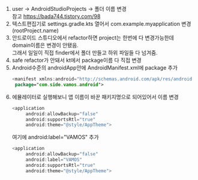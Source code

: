 1. user -> AndroidStudioProjects -> 폴더 이름 변경  
   참고 https://bada744.tistory.com/98  
2. 텍스트편집기로 settings.gradle.kts 열어서 com.example.myapplication 변경(rootProject.name)
3. 안드로이드 스튜디오에서 refactor하면 project는 한번에 다 변경가능한데 domain이름은 변경이 안됐음.  
   그래서 일일이 직접 finder에서 폴더 만들고 하위 파일들 다 넘겨줌.
4. safe refactor가 안돼서 kt에서 package이름 다 직접 변경
5. Android수준의 androidApp안에 AndroidManifest.xml에 package 추가  
   ```kotlin
   <manifest xmlns:android="http://schemas.android.com/apk/res/android"
    package="com.side.vamos.android">
   ```
6. 에뮬레이터로 실행해보니 앱 이름이 바꾼 패키지명으로 되어있어서 이름 변경
   ```kotlin
   <application
        android:allowBackup="false"
        android:supportsRtl="true"
        android:theme="@style/AppTheme">
   ```
   여기에 android:label="VAMOS" 추가  
   ```kotlin
   <application
        android:allowBackup="false"
        android:label="VAMOS"
        android:supportsRtl="true"
        android:theme="@style/AppTheme">
   ```




   

